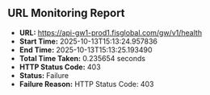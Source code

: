 ## URL Monitoring Report

- **URL:** https://api-gw1-prod1.fisglobal.com/gw/v1/health
- **Start Time:** 2025-10-13T15:13:24.957836
- **End Time:** 2025-10-13T15:13:25.193490
- **Total Time Taken:** 0.235654 seconds
- **HTTP Status Code:** 403
- **Status:** Failure
- **Failure Reason:** HTTP Status Code: 403
